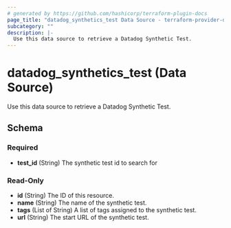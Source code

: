 ```yaml
---
# generated by https://github.com/hashicorp/terraform-plugin-docs
page_title: "datadog_synthetics_test Data Source - terraform-provider-datadog"
subcategory: ""
description: |-
  Use this data source to retrieve a Datadog Synthetic Test.
---
```


# datadog_synthetics_test (Data Source)

Use this data source to retrieve a Datadog Synthetic Test.



<!-- schema generated by tfplugindocs -->
## Schema

### Required

- **test_id** (String) The synthetic test id to search for

### Read-Only

- **id** (String) The ID of this resource.
- **name** (String) The name of the synthetic test.
- **tags** (List of String) A list of tags assigned to the synthetic test.
- **url** (String) The start URL of the synthetic test.


